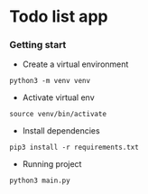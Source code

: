 # Todo list app

### Getting start

- Create a virtual environment
```
python3 -m venv venv
```
- Activate virtual env
```
source venv/bin/activate
```
- Install dependencies
```
pip3 install -r requirements.txt
```

- Running project
```
python3 main.py
```